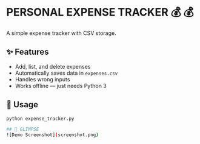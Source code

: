 # PERSONAL EXPENSE TRACKER 💰 💰 


A simple expense tracker with CSV storage.

## ✨ Features
- Add, list, and delete expenses
- Automatically saves data in `expenses.csv`
- Handles wrong inputs 
- Works offline — just needs Python 3

## 🚀 Usage
```bash
python expense_tracker.py

## 🌟 GLIMPSE
![Demo Screenshot](screenshot.png)
